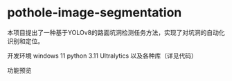# pothole-image-segmentation
本项目提出了一种基于YOLOv8的路面坑洞检测任务方法，实现了对坑洞的自动化识别和定位。

开发环境
windows 11
python 3.11
Ultralytics
以及各种库（详见代码）

功能预览
